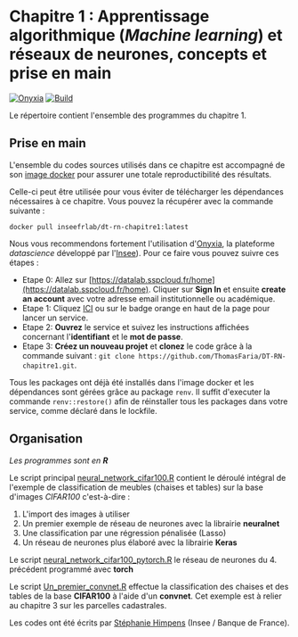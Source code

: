# Chapitre 1 : Apprentissage algorithmique (*Machine learning*) et réseaux de neurones, concepts et prise en main

[![Onyxia](https://img.shields.io/badge/Launch-Datalab-orange?logo=R)](https://datalab.sspcloud.fr/launcher/ide/rstudio?autoLaunch=false&onyxia.friendlyName=%C2%ABdt-rn-chapitre1%C2%BB&security.allowlist.enabled=false&service.image.custom.enabled=true&service.image.pullPolicy=%C2%ABAlways%C2%BB&service.image.custom.version=%C2%ABinseefrlab%2Fdt-rn-chapitre1%3Alatest%C2%BB)
[![Build](https://img.shields.io/github/actions/workflow/status/ThomasFaria/DT-RN-chapitre1/build-image.yaml?label=Build
)](https://hub.docker.com/repository/docker/inseefrlab/dt-rn-chapitre1)

Le répertoire contient l'ensemble des programmes du chapitre 1.

## Prise en main
L'ensemble du codes sources utilisés dans ce chapitre est accompagné de son [image docker](https://hub.docker.com/repository/docker/inseefrlab/dt-rn-chapitre1) pour assurer une totale reproductibilité des résultats.

Celle-ci peut être utilisée pour vous éviter de télécharger les dépendances nécessaires à ce chapitre. Vous pouvez la récupérer avec la commande suivante :

```
docker pull inseefrlab/dt-rn-chapitre1:latest
```

Nous vous recommendons fortement l'utilisation d'[Onyxia](https://github.com/InseeFrLab/onyxia-web), la plateforme *datascience* développé par l'[Insee](https://www.insee.fr/fr/accueil)). Pour ce faire vous pouvez suivre ces étapes :

- Etape 0: Allez sur [https://datalab.sspcloud.fr/home](https://datalab.sspcloud.fr/home). Cliquer sur **Sign In** et ensuite **create an account** avec votre adresse email institutionnelle ou académique.
- Etape 1: Cliquez [ICI](https://datalab.sspcloud.fr/launcher/ide/rstudio?autoLaunch=true&onyxia.friendlyName=«dt-chap4»&security.allowlist.enabled=false&service.image.custom.enabled=true&service.image.pullPolicy=«Always»&service.image.custom.version=«inseefrlab%2Fdt-rn-chapitre4») ou sur le badge orange en haut de la page pour lancer un service.
- Etape 2: **Ouvrez** le service et suivez les instructions affichées concernant l'**identifiant** et le **mot de passe**.
- Etape 3: **Créez un nouveau projet** et **clonez** le code grâce à la commande suivant : ```git clone https://github.com/ThomasFaria/DT-RN-chapitre1.git```.

Tous les packages ont déjà été installés dans l'image docker et les dépendances sont gérées grâce au package `renv`. Il suffit d'executer la commande `renv::restore()` afin de réinstaller tous les packages dans votre service, comme déclaré dans le lockfile.

## Organisation

*Les programmes sont en **R***

Le script principal [neural_network_cifar100.R](https://github.com/ThomasFaria/DT-RN-chapitre1/blob/main/R/neural_network_cifar100.R) contient le déroulé intégral de l'exemple de classification de meubles (chaises et tables) sur la base d'images *CIFAR100* c'est-à-dire :
1. L'import des images à utiliser
2. Un premier exemple de réseau de neurones avec la librairie **neuralnet**
3. Une classification par une régression pénalisée (Lasso)
4. Un réseau de neurones plus élaboré avec la librairie **Keras**

Le script [neural_network_cifar100_pytorch.R](https://github.com/ThomasFaria/DT-RN-chapitre1/blob/main/R/neural_network_cifar100_pytorch.R) le réseau de neurones du 4. précédent programmé avec **torch**

Le script [Un_premier_convnet.R](https://github.com/ThomasFaria/DT-RN-chapitre1/blob/main/R/Un_premier_convnet.R) effectue la classification des chaises et des tables de la base **CIFAR100** à l'aide d'un **convnet**. Cet exemple est à relier au chapitre 3 sur les parcelles cadastrales.

Les codes ont été écrits par [Stéphanie Himpens](https://github.com/srhimp) (Insee / Banque de France).
